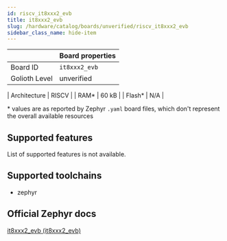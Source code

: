```yaml
---
id: riscv_it8xxx2_evb
title: it8xxx2_evb
slug: /hardware/catalog/boards/unverified/riscv_it8xxx2_evb
sidebar_class_name: hide-item
---
```


[//]: # (This is an auto-generated file, do not edit! Changes to it will be lost upon re-generation)



|                | Board properties     |
| -------------  | -------------------- |
| Board ID       | `it8xxx2_evb` |
| Golioth Level  | unverified       |

| Architecture   | RISCV |
| RAM*           | 60 kB |
| Flash*         | N/A |

\* values are as reported by Zephyr `.yaml` board files, which don't represent the overall available resources



## Supported features

List of supported features is not available.

## Supported toolchains

* zephyr

## Official Zephyr docs

[it8xxx2_evb (it8xxx2_evb)](https://docs.zephyrproject.org/latest/boards/riscv/it8xxx2_evb/doc/index.html)
